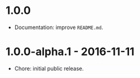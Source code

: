 # 1.0.0

- Documentation: improve `README.md`.

# 1.0.0-alpha.1 - 2016-11-11

- Chore: initial public release.
